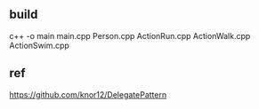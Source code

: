 ## build
c++ -o main main.cpp Person.cpp ActionRun.cpp ActionWalk.cpp ActionSwim.cpp 

## ref
https://github.com/knor12/DelegatePattern
